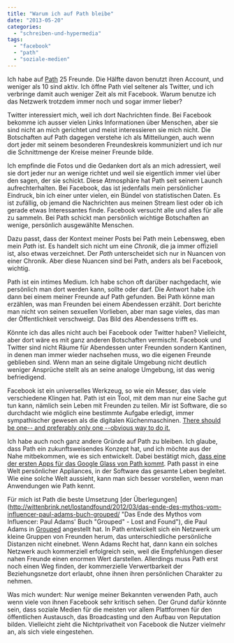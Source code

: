 ```yaml
---
title: "Warum ich auf Path bleibe"
date: "2013-05-20"
categories: 
  - "schreiben-und-hypermedia"
tags: 
  - "facebook"
  - "path"
  - "soziale-medien"
---
```


Ich habe auf [Path](https://path.com/ "Path") 25 Freunde. Die Hälfte davon benutzt ihren Account, und weniger als 10 sind aktiv. Ich öffne Path viel seltener als Twitter, und ich verbringe damit auch weniger Zeit als mit Facebook. Warum benutze ich das Netzwerk trotzdem immer noch und sogar immer lieber?

Twitter interessiert mich, weil ich dort Nachrichten finde. Bei Facebook bekomme ich ausser vielen Links Informationen über Menschen, aber sie sind nicht an mich gerichtet und meist interessieren sie mich nicht. Die Botschaften auf Path dagegen verstehe ich als Mitteilungen, auch wenn dort jeder mit seinem besonderen Freundeskreis kommuniziert und ich nur die Schnittmenge der Kreise meiner Freunde bilde.

Ich empfinde die Fotos und die Gedanken dort als an mich adressiert, weil sie dort jeder nur an wenige richtet und weil sie eigentlich immer viel über den sagen, der sie schickt. Diese Atmosphäre hat Path seit seinem Launch aufrechterhalten. Bei Facebook, das ist jedenfalls mein persönlicher Eindruck, bin ich einer unter vielen, ein Bündel von statistischen Daten. Es ist zufällig, ob jemand die Nachrichten aus meinen Stream liest oder ob ich gerade etwas Interessantes finde. Facebook versucht alle und alles für alle zu sammeln. Bei Path schickt man persönlich wichtige Botschaften an wenige, persönlich ausgewählte Menschen.

Dazu passt, dass der Kontext meiner Posts bei Path mein Lebensweg, eben mein _Path_ ist. Es handelt sich nicht um eine _Chronik_, die ja immer offiziell ist, also etwas verzeichnet. Der _Path_ unterscheidet sich nur in Nuancen von einer Chronik. Aber diese Nuancen sind bei Path, anders als bei Facebook, wichtig.

Path ist ein intimes Medium. Ich habe schon oft darüber nachgedacht, wie persönlich man dort werden kann, sollte oder darf. Die Antwort habe ich dann bei einem meiner Freunde auf Path gefunden. Bei Path könne man erzählen, was man Freunden bei einem Abendessen erzählt. Dort berichte man nicht von seinen sexuellen Vorlieben, aber man sage vieles, das man der Öffentlichkeit verschweigt. Das Bild des Abendessens trifft es.

Könnte ich das alles nicht auch bei Facebook oder Twitter haben? Vielleicht, aber dort wäre es mit ganz anderen Botschaften vermischt. Facebook und Twitter sind nicht Räume für Abendessen unter Freunden sondern Kantinen, in denen man immer wieder nachsehen muss, wo die eigenen Freunde geblieben sind. Wenn man an seine digitale Umgebung nicht deutlich weniger Ansprüche stellt als an seine analoge Umgebung, ist das wenig befriedigend.

Facebook ist ein universelles Werkzeug, so wie ein Messer, das viele verschiedene Klingen hat. Path ist ein Tool, mit dem man nur eine Sache gut tun kann, nämlich sein Leben mit Freunden zu teilen. Mir ist Software, die so durchdacht wie möglich eine bestimmte Aufgabe erledigt, immer sympathischer gewesen als die digitalen Küchenmaschinen. [There should be one-- and preferably only one --obvious way to do it.](http://www.python.org/dev/peps/pep-0020/ "PEP 20 -- The Zen of Python")

Ich habe auch noch ganz andere Gründe auf Path zu bleiben. Ich glaube, dass Path ein zukunftsweisendes Konzept hat, und ich möchte aus der Nahe mitbekommen, wie es sich entwickelt. Dabei bestätigt mich, [dass eine der ersten Apps für das Google Glass von Path kommt](http://readwrite.com/2013/05/16/path-google-glass "Why Path May Be The Ultimate App For Google Glass – ReadWrite"). Path passt in eine Welt persönlicher Appliances, in der Software das gesamte Leben begleitet. Wie eine solche Welt aussieht, kann man sich besser vorstellen, wenn man Anwendungen wie Path kennt.

Für mich ist Path die beste Umsetzung [der Überlegungen](http://wittenbrink.net/lostandfound/2012/03/das-ende-des-mythos-vom-influencer-paul-adams-buch-grouped/ "Das Ende des Mythos vom Influencer: Paul Adams' Buch "Grouped" - Lost and Found"), die Paul Adams in [Grouped](http://www.amazon.de/Grouped-groups-friends-influence-ebook/dp/B006GFZ1PW/ref=sr_1_1_bnp_1_kin?ie=UTF8&qid=1369086273&sr=8-1&keywords=paul+adams+grouped "Grouped: How small groups of friends are the key to influence on the social web (Voices That Matter) eBook: Paul Adams: Amazon.de: Kindle-Shop") angestellt hat. In Path entwickelt sich ein Netzwerk um kleine Gruppen von Freunden herum, das unterschiedliche persönliche Distanzen nicht einebnet. Wenn Adams Recht hat, dann kann ein solches Netzwerk auch kommerziell erfolgreich sein, weil die Empfehlungen dieser nahen Freunde einen enormen Wert darstellen. Allerdings muss Path erst noch einen Weg finden, der kommerzielle Verwertbarkeit der Beziehungsnetze dort erlaubt, ohne ihnen ihren persönlichen Charakter zu nehmen.

Was mich wundert: Nur wenige meiner Bekannten verwenden Path, auch wenn viele von ihnen Facebook sehr kritisch sehen. Der Grund dafür könnte sein, dass soziale Medien für die meisten vor allem Plattformen für den öffentlichen Austausch, das Broadcasting und den Aufbau von Reputation bilden. Vielleicht zieht die Nichtprivatheit von Facebook die Nutzer vielmehr an, als sich viele eingestehen.
